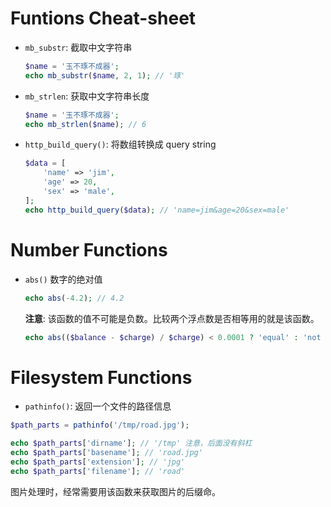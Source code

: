 # Funtions Cheat-sheet

* `mb_substr`: 截取中文字符串

  ```php
  $name = '玉不琢不成器';
  echo mb_substr($name, 2, 1); // '琢'
  ```
  
* `mb_strlen`: 获取中文字符串长度

  ```php
  $name = '玉不琢不成器';
  echo mb_strlen($name); // 6
  ```
* `http_build_query()`: 将数组转换成 query string
    
  ```php
  $data = [
      'name' => 'jim',
      'age' => 20,
      'sex' => 'male',
  ];
  echo http_build_query($data); // 'name=jim&age=20&sex=male'
  ```


Number Functions
============================

- `abs()` 数字的绝对值
    
  ```php
  echo abs(-4.2); // 4.2
  ```

  **注意**: 该函数的值不可能是负数。比较两个浮点数是否相等用的就是该函数。
    
  ```php
  echo abs(($balance - $charge) / $charge) < 0.0001 ? 'equal' : 'not equal';
  ```


  
Filesystem Functions
============================

* `pathinfo()`: 返回一个文件的路径信息

```php
$path_parts = pathinfo('/tmp/road.jpg');

echo $path_parts['dirname']; // '/tmp' 注意，后面没有斜杠
echo $path_parts['basename']; // 'road.jpg'
echo $path_parts['extension']; // 'jpg'
echo $path_parts['filename']; // 'road'
```

图片处理时，经常需要用该函数来获取图片的后缀命。
